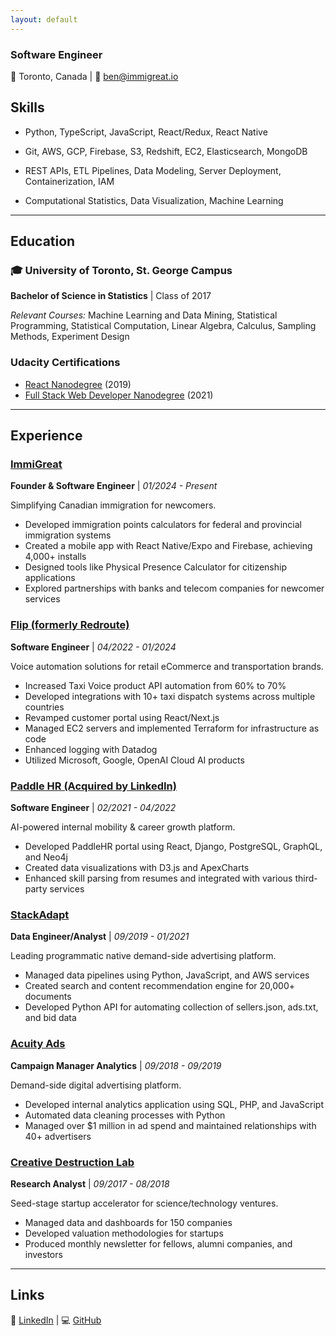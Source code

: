 ```yaml
---
layout: default
---
```


### Software Engineer

📍 Toronto, Canada | 📧 [ben@immigreat.io](mailto:ben@immigreat.io)

## Skills

- Python, TypeScript, JavaScript, React/Redux, React Native

- Git, AWS, GCP, Firebase, S3, Redshift, EC2, Elasticsearch, MongoDB

- REST APIs, ETL Pipelines, Data Modeling, Server Deployment, Containerization, IAM

- Computational Statistics, Data Visualization, Machine Learning

---

## Education

### 🎓 University of Toronto, St. George Campus
**Bachelor of Science in Statistics** | Class of 2017

*Relevant Courses:* Machine Learning and Data Mining, Statistical Programming, Statistical Computation, Linear Algebra, Calculus, Sampling Methods, Experiment Design

### Udacity Certifications
- [React Nanodegree](https://www.udacity.com/course/react-nanodegree--nd019) (2019)
- [Full Stack Web Developer Nanodegree](https://www.udacity.com/course/full-stack-web-developer-nanodegree--nd0044) (2021)

---

## Experience

### [ImmiGreat](https://www.immigreat.io/)
**Founder & Software Engineer** | *01/2024 - Present*

Simplifying Canadian immigration for newcomers.

- Developed immigration points calculators for federal and provincial immigration systems
- Created a mobile app with React Native/Expo and Firebase, achieving 4,000+ installs
- Designed tools like Physical Presence Calculator for citizenship applications
- Explored partnerships with banks and telecom companies for newcomer services

### [Flip (formerly Redroute)](https://flipcx.com/)
**Software Engineer** | *04/2022 - 01/2024*

Voice automation solutions for retail eCommerce and transportation brands.

- Increased Taxi Voice product API automation from 60% to 70%
- Developed integrations with 10+ taxi dispatch systems across multiple countries
- Revamped customer portal using React/Next.js
- Managed EC2 servers and implemented Terraform for infrastructure as code
- Enhanced logging with Datadog
- Utilized Microsoft, Google, OpenAI Cloud AI products

### [Paddle HR (Acquired by LinkedIn)](https://www.linkedin.com/company/paddle-inc./)
**Software Engineer** | *02/2021 - 04/2022*

AI-powered internal mobility & career growth platform.

- Developed PaddleHR portal using React, Django, PostgreSQL, GraphQL, and Neo4j
- Created data visualizations with D3.js and ApexCharts
- Enhanced skill parsing from resumes and integrated with various third-party services

### [StackAdapt](https://www.stackadapt.com/)
**Data Engineer/Analyst** | *09/2019 - 01/2021*

Leading programmatic native demand-side advertising platform.

- Managed data pipelines using Python, JavaScript, and AWS services
- Created search and content recommendation engine for 20,000+ documents
- Developed Python API for automating collection of sellers.json, ads.txt, and bid data

### [Acuity Ads](https://www.acuityads.com/)
**Campaign Manager Analytics** | *09/2018 - 09/2019*

Demand-side digital advertising platform.

- Developed internal analytics application using SQL, PHP, and JavaScript
- Automated data cleaning processes with Python
- Managed over $1 million in ad spend and maintained relationships with 40+ advertisers

### [Creative Destruction Lab](https://www.creativedestructionlab.com/)
**Research Analyst** | *09/2017 - 08/2018*

Seed-stage startup accelerator for science/technology ventures.

- Managed data and dashboards for 150 companies
- Developed valuation methodologies for startups
- Produced monthly newsletter for fellows, alumni companies, and investors

---

## Links

🔗 [LinkedIn](https://www.linkedin.com/in/ben-tice) | 💻 [GitHub](https://github.com/bentice)